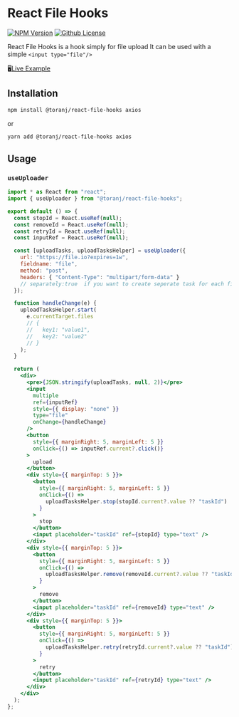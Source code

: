 # React File Hooks

[![NPM Version][npm-image]][npm-url]
[![Github License][license-image]][license-url]

React File Hooks is a hook simply for file upload
It can be used with a simple `<input type="file"/>`

🖥️[Live Example](https://codesandbox.io/s/react-file-hooks-ygi10)

## Installation

```bash
npm install @toranj/react-file-hooks axios
```

or

```bash
yarn add @toranj/react-file-hooks axios
```

## Usage

### `useUploader`

```jsx
import * as React from "react";
import { useUploader } from "@toranj/react-file-hooks";

export default () => {
  const stopId = React.useRef(null);
  const removeId = React.useRef(null);
  const retryId = React.useRef(null);
  const inputRef = React.useRef(null);

  const [uploadTasks, uploadTasksHelper] = useUploader({
    url: "https://file.io?expires=1w",
    fieldname: "file",
    method: "post",
    headers: { "Content-Type": "multipart/form-data" }
    // separately:true  if you want to create seperate task for each file
  });

  function handleChange(e) {
    uploadTasksHelper.start(
      e.currentTarget.files
      // {
      //   key1: "value1",
      //   key2: "value2"
      // }
    );
  }

  return (
    <div>
      <pre>{JSON.stringify(uploadTasks, null, 2)}</pre>
      <input
        multiple
        ref={inputRef}
        style={{ display: "none" }}
        type="file"
        onChange={handleChange}
      />
      <button
        style={{ marginRight: 5, marginLeft: 5 }}
        onClick={() => inputRef.current?.click()}
      >
        upload
      </button>
      <div style={{ marginTop: 5 }}>
        <button
          style={{ marginRight: 5, marginLeft: 5 }}
          onClick={() =>
            uploadTasksHelper.stop(stopId.current?.value ?? "taskId")
          }
        >
          stop
        </button>
        <input placeholder="taskId" ref={stopId} type="text" />
      </div>
      <div style={{ marginTop: 5 }}>
        <button
          style={{ marginRight: 5, marginLeft: 5 }}
          onClick={() =>
            uploadTasksHelper.remove(removeId.current?.value ?? "taskId")
          }
        >
          remove
        </button>
        <input placeholder="taskId" ref={removeId} type="text" />
      </div>
      <div style={{ marginTop: 5 }}>
        <button
          style={{ marginRight: 5, marginLeft: 5 }}
          onClick={() =>
            uploadTasksHelper.retry(retryId.current?.value ?? "taskId")
          }
        >
          retry
        </button>
        <input placeholder="taskId" ref={retryId} type="text" />
      </div>
    </div>
  );
};

```

[npm-image]: https://img.shields.io/npm/v/@toranj/react-file-hooks
[npm-url]: https://www.npmjs.com/package/@toranj/react-file-hooks
[license-image]: https://img.shields.io/badge/license-MIT-blue.svg
[license-url]: https://raw.githubusercontent.com/toranj-org/react-file-hooks/main/LICENSE